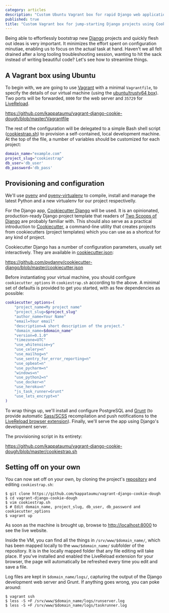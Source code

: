 ```yaml
---
category: articles
description: "Custom Ubuntu Vagrant box for rapid Django web application development, using Cookiecutter Django for the Django project layout."
published: true
title: "Custom Vagrant box for jump-starting Django projects using Cookiecutter"
---
```


Being able to effortlessly bootstrap new [Django](https://www.djangoproject.com/) projects and quickly flesh out ideas is very important. It minimizes the effort spent on configuration minutiae, enabling us to focus on the actual task at hand. Haven't we all felt drained after a long tooling troubleshooting session, wanting to hit the sack instead of writing beautiful code? Let's see how to streamline things.

## A Vagrant box using Ubuntu

To begin with, we are going to use [Vagrant](https://www.vagrantup.com/) with a minimal `Vagrantfile`, to specify the details of our virtual machine (using the [ubuntu/trusty64 box](https://atlas.hashicorp.com/ubuntu/boxes/trusty64)). Two ports will be forwarded, `8000` for the web server and `35729` for [LiveReload](http://livereload.com/).

<script src='https://gitembed.com/https://github.com/kappataumu/vagrant-django-cookie-dough/blob/master/Vagrantfile?lexer=rb'></script>
<noscript><a href='https://github.com/kappataumu/vagrant-django-cookie-dough/blob/master/Vagrantfile'>https://github.com/kappataumu/vagrant-django-cookie-dough/blob/master/Vagrantfile</a></noscript>

The rest of the configuration will be delegated to a simple Bash shell script ([cookiestrap.sh](https://github.com/kappataumu/vagrant-django-cookie-dough/blob/master/cookiestrap.sh)) to provision a self-contained, local development machine. At the top of the file, a number of variables should be customized for each project:

```bash
domain_name="example.com"
project_slug="cookiestrap"
db_user='db_user'
db_password='db_pass'
``` 

## Provisioning and configuration

We'll use [pyenv](https://github.com/yyuu/pyenv) and [pyenv-virtualenv](https://github.com/yyuu/pyenv-virtualenv) to compile, install and manage the latest Python and a new virtualenv for our project respectivelly. 

For the Django app, [Cookiecutter Django](https://github.com/pydanny/cookiecutter-django) will be used. It is an opinionated, production-ready Django project template that readers of [Two Scoops of Django](https://www.twoscoopspress.com/products/two-scoops-of-django-1-8) are probably familiar with. This should also serve as a practical introduction to [Cookiecutter](https://github.com/audreyr/cookiecutter), a command-line utility that creates projects from cookiecutters (project templates) which you can use as a shortcut for any kind of project. 

Cookiecutter Django has a number of configuration parameters, usually set interactively. They are available in [cookiecutter.json](https://github.com/pydanny/cookiecutter-django/blob/master/cookiecutter.json):

<script src='https://gitembed.com/https://github.com/pydanny/cookiecutter-django/blob/master/cookiecutter.json'></script>
<noscript><a href='https://github.com/pydanny/cookiecutter-django/blob/master/cookiecutter.json'>https://github.com/pydanny/cookiecutter-django/blob/master/cookiecutter.json</a></noscript>

Before instantiating your virtual machine, you should configure `cookiecutter_options` in `cookiestrap.sh` according to the above. A minimal set of defaults is provided to get you started, with as few dependencies as possible:

```bash
cookiecutter_options=(
    "project_name=My project name"
    "project_slug=$project_slug"
    "author_name=Your Name"
    "email=Your email"
    "description=A short description of the project."
    "domain_name=$domain_name"
    "version=0.1.0"
    "timezone=UTC"
    "use_whitenoise=y"
    "use_celery=n"
    "use_mailhog=n"
    "use_sentry_for_error_reporting=n"
    "use_opbeat=n"
    "use_pycharm=n"
    "windows=n"
    "use_python2=n"
    "use_docker=n"
    "use_heroku=n"
    "js_task_runner=Grunt"
    "use_lets_encrypt=n"
)
``` 

To wrap things up, we'll install and configure PostgreSQL and [Grunt](http://gruntjs.com/) (to provide automatic [Sass/SCSS](http://sass-lang.com/) recompilation and push notifications to the [LiveReload browser extension](http://livereload.com/extensions/)). Finally, we'll serve the app using Django's development server.

The provisioning script in its entirety:

<script src='https://gitembed.com/https://github.com/kappataumu/vagrant-django-cookie-dough/blob/master/cookiestrap.sh'></script>
<noscript><a href='https://github.com/kappataumu/vagrant-django-cookie-dough/blob/master/cookiestrap.sh'>https://github.com/kappataumu/vagrant-django-cookie-dough/blob/master/cookiestrap.sh</a></noscript>

## Setting off on your own

You can now set off on your own, by cloning the project's [repository](https://github.com/kappataumu/vagrant-django-cookie-dough) and editing `cookiestrap.sh`:

```
$ git clone https://github.com/kappataumu/vagrant-django-cookie-dough
$ cd vagrant-django-cookie-dough
$ vim cookiestrap.sh
$ # Edit domain_name, project_slug, db_user, db_password and cookiecutter_options
$ vagrant up
```

As soon as the machine is brought up, browse to [http://localhost:8000](http://localhost:8000) to see the live website.

Inside the VM, you can find all the things in `/srv/www/$domain_name/`, which has been mapped locally to the `www/$domain_name/` subfolder of the repository. It is in the locally mapped folder that any file editing will take place. If you've installed and enabled the LiveReload extension for your browser, the page will automatically be refreshed every time you edit and save a file.

Log files are kept in `$domain_name/logs/`, capturing the output of the Django development web server and Grunt. If anything goes wrong, you can poke around:

```
$ vagrant ssh
$ less -S +F /srv/www/$domain_name/logs/runserver.log
$ less -S +F /srv/www/$domain_name/logs/taskrunner.log
```
